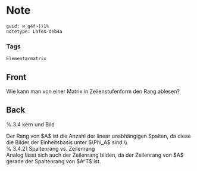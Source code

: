 # Note
```
guid: w_g4f~])1%
notetype: LaTeX-deb4a
```

### Tags
```
Elementarmatrix
```

## Front
Wie kann man von einer Matrix in Zeilenstufenform den Rang ablesen?

## Back
% 3.4 kern und Bild<div>
</div><div>Der Rang von $A$ ist die Anzahl der linear unabhängigen Spalten, da diese die Bilder der Einheitsbasis unter $\Phi_A$ sind.\\</div><div>
</div><div>% 3.4.21 Spaltenrang vs. Zeilenrang</div><div>
</div><div>Analog lässt sich auch der Zeilenrang bilden, da der Zeilenrang von $A$ gerade der Spaltenrang von $A^T$ ist.</div><div>
</div>
